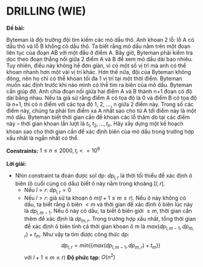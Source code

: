 # DRILLING (WIE)
**Đề bài:**
    
Byteman là đội trưởng đội tìm kiếm các mỏ dầu thô. Anh khoan 2 lỗ: lỗ A có dầu thô và lỗ B không có dầu thô. Ta biết rằng mỏ dầu nằm trên một đoạn liên tục của đoạn AB với một đầu ở điểm A. Bây giờ, Byteman phải kiểm tra dọc theo đoạn thẳng nối giữa 2 điểm A và B để xem mỏ dầu dài bao nhiêu. Tuy nhiên, điều này không hề đơn giản, vì có một số vị trí mà anh có thể khoan nhanh hơn một vài vị trí khác. Hơn thế nữa, đội của Byteman không đông, nên họ chỉ có thể khoan tối đa 1 vị trí tại một thời điểm. Byteman muốn xác định trước khi nào mình có thể tìm ra biên của mỏ dầu. Byteman cần giúp đỡ. Anh chia đoạn nối giữa hai điểm A và B thành n+1 đoạn có độ dài bằng nhau. Nếu ta giả sử rằng điểm A có tọa độ là 0 và điểm B có tọa độ là n+1, thì có n điểm với các tọa độ 1, 2, …, n giữa 2 điểm này. Trong số các điểm này, chúng ta phải tìm điểm xa A nhất sao cho từ A tới điểm này là một mỏ dầu. Byteman biết thời gian cần để khoan các lỗ thăm dò tại các điểm này – thời gian khoan lần lượt là $t_1, t_2, …, t_n$. Hãy xây dựng một kế hoạch khoan sao cho thời gian cần để xác định biên của mỏ dầu trong trường hợp xấu nhất là ngắn nhất có thể.

**Constraints:** $1 \le n \le 2000, t_i <= 10^6$

**Lời giải:**
- Nhìn constraint ta đoán được sol dp: $dp_{l, r}$ là thời tối thiểu để xác định ô biên (ô cuối cùng có dầu) biết ô này nằm trong khoảng $[l, r]$. 
	+ Nếu $l = r$: $dp_{l, r} = 0$ 
	+ Nếu $l > r$: giả sử ta khoan ô $m (l + 1 \le m \le r)$. Nếu ô này không có dầu, ta biết rằng ô biên $< m$ và thời gian để xác định ô biên lúc này là $dp_{l, m - 1}$. Nếu ô này có dầu, ta biết ô biên giới $\ge m$, thời gian cần thêm để xác định là $dp_{m, r}$. Trong trường hợp xấu nhất, tổng thời gian để xác định ô biên tính cả thời gian khoan ô m là $max(dp_{l, m - 1}, dp_{m, r}) + t_m$. Như vậy ta tìm được công thức dp: $$dp_{l, r} = min(\{max(dp_{l, m - 1}, dp_{m, r}) + t_m\})$$
		với $l + 1 \le m \le r)$
**Độ phức tạp**: $O(n^2)$